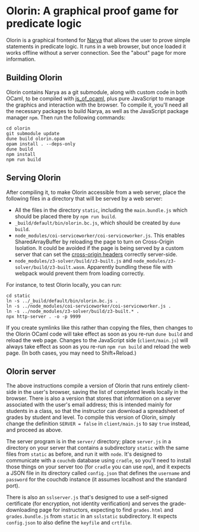 # Olorin: A graphical proof game for predicate logic

Olorin is a graphical frontend for [Narya](https://github.com/gwaithimirdain/narya) that allows the user to prove simple statements in predicate logic.  It runs in a web browser, but once loaded it works offline without a server connection.  See the "about" page for more information.

## Building Olorin

Olorin contains Narya as a git submodule, along with custom code in both OCaml, to be compiled with [js_of_ocaml](https://ocsigen.org/js_of_ocaml/latest/manual/overview), plus pure JavaScript to manage the graphics and interaction with the browser.  To compile it, you'll need all the necessary packages to build Narya, as well as the JavaScript package manager `npm`.  Then run the following commands:
```
cd olorin
git submodule update
dune build olorin.opam
opam install . --deps-only
dune build
npm install
npm run build
```

## Serving Olorin

After compiling it, to make Olorin accessible from a web server, place the following files in a directory that will be served by a web server:

- All the files in the directory `static`, including the `main.bundle.js` which should be placed there by `npm run build`.
- `_build/default/bin/olorin.bc.js`, which should be created by `dune build`.
- `node_modules/coi-serviceworker/coi-serviceworker.js`.  This enables SharedArrayBuffer by reloading the page to turn on Cross-Origin Isolation.  It could be avoided if the page is being served by a custom server that can set the [cross-origin headers](https://web.dev/coop-coep/) correctly server-side.
- `node_modules/z3-solver/build/z3-built.js` and `node_modules/z3-solver/build/z3-built.wasm`.  Apparently bundling these file with webpack would prevent them from loading correctly.

For instance, to test Olorin locally, you can run:
```
cd static
ln -s ../_build/default/bin/olorin.bc.js .
ln -s ../node_modules/coi-serviceworker/coi-serviceworker.js .
ln -s ../node_modules/z3-solver/build/z3-built.* .
npx http-server . -o -p 9999
```
If you create symlinks like this rather than copying the files, then changes to the Olorin OCaml code will take effect as soon as you re-run `dune build` and reload the web page.  Changes to the JavaScript side (`client/main.js`) will always take effect as soon as you re-run `npm run build` and reload the web page.  (In both cases, you may need to Shift+Reload.)

## Olorin server

The above instructions compile a version of Olorin that runs entirely client-side in the user's browser, saving the list of completed levels locally in the browser.  There is also a version that stores that information on a server associated with the user's email address; this is intended mainly for students in a class, so that the instructor can download a spreadsheet of grades by student and level.  To compile this version of Olorin, simply change the definition `SERVER = false` in `client/main.js` to say `true` instead, and proceed as above.

The server program is in the `server/` directory; place `server.js` in a directory on your server that contains a subdirectory `static` with the same files from `static` as before, and run it with `node`.  It's designed to communicate with a `couchdb` database using `cradle`, so you'll need to install those things on your server too (for `cradle` you can use `npm`), and it expects a JSON file in its directory called `config.json` that defines the `username` and `password` for the couchdb instance (it assumes localhost and the standard port).

There is also an `sslserver.js` that's designed to use a self-signed certificate (for encryption, not identity verification) and serves the grade-downloading page for instructors, expecting to find `grades.html` and `grades.bundle.js` from `static` in an `sslstatic` subdirectory.  It expects `config.json` to also define the `keyfile` and `crtfile`.
